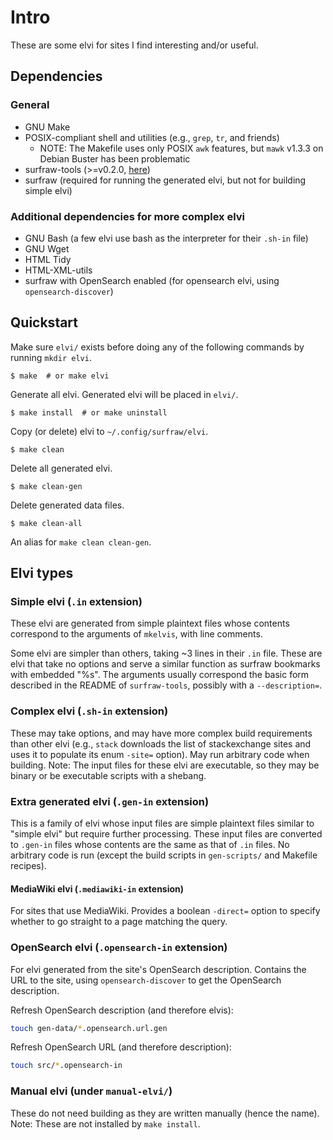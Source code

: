 # Intro

These are some elvi for sites I find interesting and/or useful.

## Dependencies

### General

* GNU Make
* POSIX-compliant shell and utilities (e.g., `grep`, `tr`, and friends)
  - NOTE: The Makefile uses only POSIX `awk` features, but `mawk` v1.3.3 on
    Debian Buster has been problematic
* surfraw-tools (>=v0.2.0, [here](https://github.com/hoboneer/surfraw-tools))
* surfraw (required for running the generated elvi, but not for building simple elvi)

### Additional dependencies for more complex elvi

* GNU Bash (a few elvi use bash as the interpreter for their `.sh-in` file)
* GNU Wget
* HTML Tidy
* HTML-XML-utils
* surfraw with OpenSearch enabled (for opensearch elvi, using `opensearch-discover`)

## Quickstart

Make sure `elvi/` exists before doing any of the following commands by running
`mkdir elvi`.

    $ make  # or make elvi

Generate all elvi.  Generated elvi will be placed in `elvi/`.

    $ make install  # or make uninstall

Copy (or delete) elvi to `~/.config/surfraw/elvi`.

    $ make clean

Delete all generated elvi.

    $ make clean-gen

Delete generated data files.

    $ make clean-all

An alias for `make clean clean-gen`.

## Elvi types

### Simple elvi (`.in` extension)

These elvi are generated from simple plaintext files whose contents correspond
to the arguments of `mkelvis`, with line comments.

Some elvi are simpler than others, taking ~3 lines in their `.in` file.  These
are elvi that take no options and serve a similar function as surfraw bookmarks
with embedded "%s".  The arguments usually correspond the basic form described
in the README of `surfraw-tools`, possibly with a `--description=`.

### Complex elvi (`.sh-in` extension)

These may take options, and may have more complex build requirements than other
elvi (e.g., `stack` downloads the list of stackexchange sites and uses it to
populate its enum `-site=` option).  May run arbitrary code when building.
Note: The input files for these elvi are executable, so they may be binary or
be executable scripts with a shebang.

### Extra generated elvi (`.gen-in` extension)

This is a family of elvi whose input files are simple plaintext files similar
to "simple elvi" but require further processing.  These input files are
converted to `.gen-in` files whose contents are the same as that of `.in`
files.  No arbitrary code is run (except the build scripts in `gen-scripts/`
and Makefile recipes).

#### MediaWiki elvi (`.mediawiki-in` extension)

For sites that use MediaWiki.  Provides a boolean `-direct=` option to specify
whether to go straight to a page matching the query.

### OpenSearch elvi (`.opensearch-in` extension)

For elvi generated from the site's OpenSearch description.  Contains the URL to
the site, using `opensearch-discover` to get the OpenSearch description.

Refresh OpenSearch description (and therefore elvis):

```sh
touch gen-data/*.opensearch.url.gen
```

Refresh OpenSearch URL (and therefore description):

```sh
touch src/*.opensearch-in
```

### Manual elvi (under `manual-elvi/`)

These do not need building as they are written manually (hence the name).
Note: These are not installed by `make install`.
